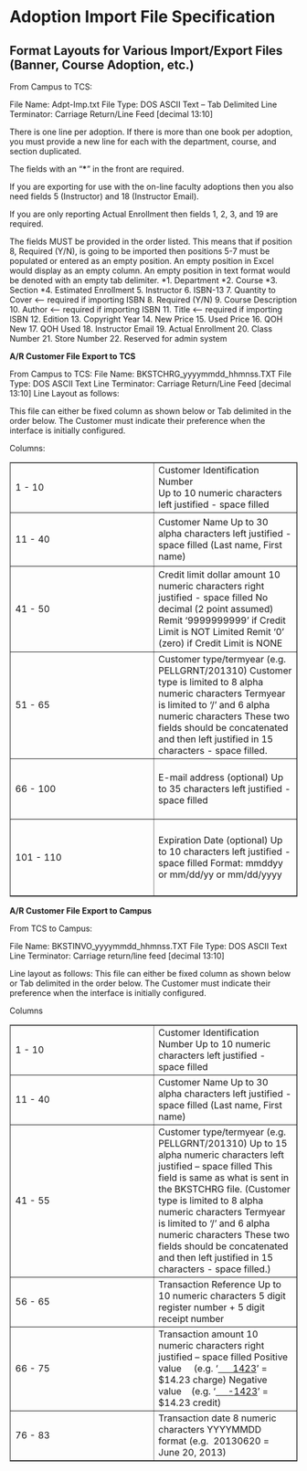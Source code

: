 # Adoption Import File Specification

<PageHeader />

## Format Layouts for Various Import/Export Files (Banner, Course Adoption, etc.)

From Campus to TCS:

File Name: Adpt-Imp.txt File Type: DOS ASCII Text – Tab Delimited Line Terminator: Carriage Return/Line Feed \[decimal 13:10\]

There is one line per adoption. If there is more than one book per adoption, you must provide a new line for each with the department, course, and section duplicated.

The fields with an “**\***” in the front are required.

If you are exporting for use with the on-line faculty adoptions then you also need fields 5 (Instructor) and 18 (Instructor Email).

If you are only reporting Actual Enrollment then fields 1, 2, 3, and 19 are required.

The fields MUST be provided in the order listed. This means that if position 8, Required (Y/N), is going to be imported then positions 5-7 must be populated or entered as an empty position. An empty position in Excel would display as an empty column. An empty position in text format would be denoted with an empty tab delimiter. \*1. Department \*2. Course \*3. Section \*4. Estimated Enrollment 5. Instructor 6. ISBN-13 7. Quantity to Cover <-- required if importing ISBN 8. Required (Y/N) 9. Course Description 10. Author <-- required if importing ISBN 11. Title <-- required if importing ISBN 12. Edition 13. Copyright Year 14. New Price 15. Used Price 16. QOH New 17. QOH Used 18. Instructor Email 19. Actual Enrollment 20. Class Number 21. Store Number 22. Reserved for admin system

**A/R Customer File Export to TCS**

From Campus to TCS: File Name: BKSTCHRG\_yyyymmdd\_hhmnss.TXT File Type: DOS ASCII Text Line Terminator: Carriage Return/Line Feed \[decimal 13:10\] Line Layout as follows:

This file can either be fixed column as shown below or Tab delimited in the order below. The Customer must indicate their preference when the interface is initially configured.

Columns:

<table style="border-collapse: collapse; width: 100%;" border="1"><tbody><tr style="height: 66px;"><td style="width: 50%; height: 66px;">1 - 10</td><td style="width: 50%; height: 66px;">Customer Identification Number&nbsp;&nbsp;&nbsp;&nbsp;&nbsp;&nbsp;&nbsp;&nbsp;&nbsp;&nbsp;&nbsp;&nbsp;&nbsp;&nbsp;&nbsp;&nbsp;&nbsp;&nbsp;&nbsp;&nbsp;&nbsp;&nbsp;&nbsp;&nbsp;&nbsp;&nbsp;&nbsp;&nbsp;&nbsp;&nbsp;&nbsp;&nbsp;&nbsp;&nbsp;&nbsp;&nbsp; Up to 10 numeric characters left justified - space filled</td></tr><tr style="height: 94px;"><td style="width: 50%; height: 94px;">11 - 40</td><td style="width: 50%; height: 94px;">Customer Name Up to 30 alpha characters left justified - space filled (Last name, First name)</td></tr><tr style="height: 150px;"><td style="width: 50%; height: 150px;">41 - 50</td><td style="width: 50%; height: 150px;">Credit limit dollar amount 10 numeric characters right justified - space filled No decimal (2 point assumed) Remit ‘9999999999’ if Credit Limit is NOT Limited Remit ‘0’ (zero) if Credit Limit is NONE</td></tr><tr style="height: 178px;"><td style="width: 50%; height: 178px;">51 - 65</td><td style="width: 50%; height: 178px;">Customer type/termyear (e.g. PELLGRNT/201310) Customer type is limited to 8 alpha numeric characters Termyear is limited to ‘/’ and 6 alpha numeric characters These two fields should be concatenated and then left justified in 15 characters - space filled.</td></tr><tr style="height: 106px;"><td style="width: 50%; height: 106px;">66 - 100</td><td style="width: 50%; height: 106px;">E-mail address (optional) Up to 35 characters left justified - space filled</td></tr><tr style="height: 134px;"><td style="width: 50%; height: 134px;">101 - 110</td><td style="width: 50%; height: 134px;">Expiration Date (optional) Up to 10 characters left justified - space filled Format: mmddyy or mm/dd/yy or mm/dd/yyyy</td></tr></tbody></table>

**A/R Customer File Export to Campus**

From TCS to Campus:

File Name: BKSTINVO\_yyyymmdd\_hhmnss.TXT File Type: DOS ASCII Text Line Terminator: Carriage return/line feed \[decimal 13:10\]

Line layout as follows: This file can either be fixed column as shown below or Tab delimited in the order below. The Customer must indicate their preference when the interface is initially configured.

Columns

<table style="border-collapse: collapse; width: 100%;" border="1"><tbody><tr><td style="width: 50%;">1 - 10</td><td style="width: 50%;">Customer Identification Number Up to 10 numeric characters left justified - space filled</td></tr><tr><td style="width: 50%;">11 - 40</td><td style="width: 50%;">Customer Name Up to 30 alpha characters left justified - space filled (Last name, First name)</td></tr><tr><td style="width: 50%;">41 - 55</td><td style="width: 50%;">Customer type/termyear (e.g. PELLGRNT/201310) Up to 15 alpha numeric characters left justified – space filled This field is same as what is sent in the BKSTCHRG file. (Customer type is limited to 8 alpha numeric characters Termyear is limited to ‘/’ and 6 alpha numeric characters These two fields should be concatenated and then left justified in 15 characters - space filled.)</td></tr><tr><td style="width: 50%;">56 - 65</td><td style="width: 50%;">Transaction Reference Up to 10 numeric characters 5 digit register number + 5 digit receipt number</td></tr><tr><td style="width: 50%;">66 - 75</td><td style="width: 50%;">Transaction amount 10 numeric characters right justified – space filled Positive value&nbsp;&nbsp;&nbsp;&nbsp; (e.g. ‘<u>&nbsp;&nbsp;&nbsp;&nbsp;&nbsp; 1423</u>’ = $14.23 charge) Negative value &nbsp;&nbsp; (e.g. ‘<u>&nbsp;&nbsp;&nbsp;&nbsp; </u><u>-</u><u>1423</u>’ = $14.23 credit)</td></tr><tr><td style="width: 50%;">76 - 83</td><td style="width: 50%;">Transaction date 8 numeric characters YYYYMMDD format (e.g.&nbsp; 20130620 = June 20, 2013)</td></tr></tbody></table>

<PageFooter />
